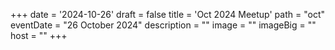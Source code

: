 +++
date = '2024-10-26'
draft = false
title = 'Oct 2024 Meetup'
path = "oct"
eventDate = "26 October 2024"
description = ""
image = ""
imageBig = ""
host = ""
+++
